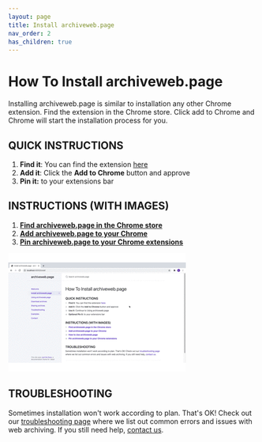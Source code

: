 ```yaml
---
layout: page
title: Install archiveweb.page
nav_order: 2
has_children: true
---
```


# How To Install archiveweb.page
Installing archiveweb.page is similar to installation any other Chrome extension. Find the extension in the Chrome store. Click add to Chrome and Chrome will start the installation process for you. 

## QUICK INSTRUCTIONS

1. <b>Find it</b>: You can find the extension <a href="https://chrome.google.com/webstore/detail/webrecorder/fpeoodllldobpkbkabpblcfaogecpndd" target="_blank"> here</a>
2. <b>Add it</b>: Click the <b>Add to Chrome</b> button and approve
3. <b>Pin it:</b> to your extensions bar

## INSTRUCTIONS (WITH IMAGES)
1. <b>[Find archiveweb.page in the Chrome store](step1-installation/chromestore)</b>
2. <b>[Add archiveweb.page to your Chrome](step1-installation/add_extension)</b>
3. <b>[Pin archiveweb.page to your Chrome extensions](step1-installation/pin_extension)</b> 

![Installation GIF](/assets/images/step1-installation/step1-install.gif)


## TROUBLESHOOTING
Sometimes installation won't work according to plan. That's OK! Check out our [troubleshooting page](troubleshooting) where we list out common errors and issues with web archiving. If you still need help, [contact us](contact).
